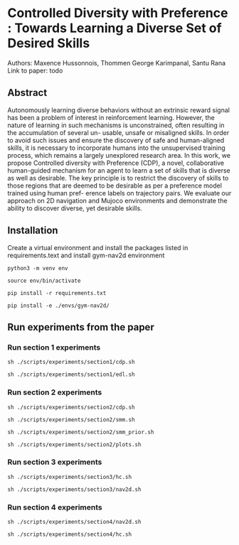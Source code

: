 # Controlled Diversity with Preference : Towards Learning a Diverse Set of Desired Skills
Authors: Maxence Hussonnois, Thommen George Karimpanal, Santu Rana
Link to paper: todo

## Abstract
Autonomously learning diverse behaviors without an extrinsic
reward signal has been a problem of interest in reinforcement
learning. However, the nature of learning in such mechanisms is
unconstrained, often resulting in the accumulation of several un-
usable, unsafe or misaligned skills. In order to avoid such issues
and ensure the discovery of safe and human-aligned skills, it is
necessary to incorporate humans into the unsupervised training
process, which remains a largely unexplored research area. In this
work, we propose Controlled diversity with Preference (CDP), a
novel, collaborative human-guided mechanism for an agent to learn
a set of skills that is diverse as well as desirable. The key principle
is to restrict the discovery of skills to those regions that are deemed
to be desirable as per a preference model trained using human pref-
erence labels on trajectory pairs. We evaluate our approach on 2D
navigation and Mujoco environments and demonstrate the ability
to discover diverse, yet desirable skills.

## Installation
Create a virtual environment and install the packages listed in requirements.text and install gym-nav2d environment
```
python3 -m venv env
```
```
source env/bin/activate
```
```
pip install -r requirements.txt
```
```
pip install -e ./envs/gym-nav2d/
```
## Run experiments from the paper
### Run section 1 experiments

```
sh ./scripts/experiments/section1/cdp.sh
```
```
sh ./scripts/experiments/section1/edl.sh
```
### Run section 2 experiments

```
sh ./scripts/experiments/section2/cdp.sh
```
```
sh ./scripts/experiments/section2/smm.sh
```
```
sh ./scripts/experiments/section2/smm_prior.sh
```
```
sh ./scripts/experiments/section2/plots.sh
```

### Run section 3 experiments
```
sh ./scripts/experiments/section3/hc.sh
```
```
sh ./scripts/experiments/section3/nav2d.sh
```
### Run section 4 experiments
```
sh ./scripts/experiments/section4/nav2d.sh
```
```
sh ./scripts/experiments/section4/hc.sh
```
